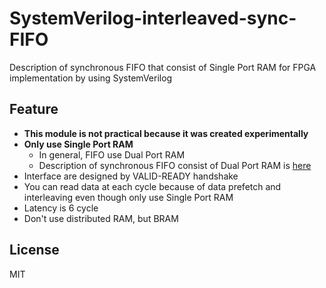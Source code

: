 # SystemVerilog-interleaved-sync-FIFO
Description of synchronous FIFO that consist of Single Port RAM for FPGA implementation by using SystemVerilog

## Feature
- **This module is not practical because it was created experimentally**
- **Only use Single Port RAM**
    - In general, FIFO use Dual Port RAM
    - Description of synchronous FIFO consist of Dual Port RAM is [here](https://github.com/kyk0910/SystemVerilog-sync-FIFO)
- Interface are designed by VALID-READY handshake
- You can read data at each cycle because of data prefetch and interleaving even though only use Single Port RAM
- Latency is 6 cycle
- Don't use distributed RAM, but BRAM

## License
MIT
